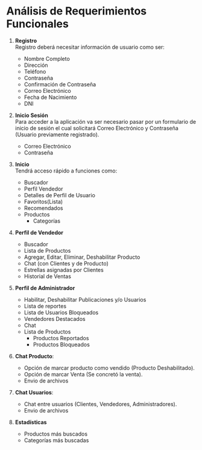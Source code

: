 # Análisis de Requerimientos Funcionales

1. **Registro**
    <br>
    Registro deberá necesitar información de usuario como ser:
    - Nombre Completo
    - Dirección
    - Teléfono 
    - Contraseña
    - Confirmación de Contraseña
    - Correo Electrónico
    - Fecha de Nacimiento
    - DNI

2. **Inicio Sesión**
    <br>
    Para acceder a la aplicación va ser necesario pasar por un formulario de inicio de sesión el cual solicitará Correo Electrónico y Contraseña (Usuario previamente registrado).
    - Correo Electrónico
    - Contraseña 

3. **Inicio**
    <br>
    Tendrá acceso rápido a funciones como:
    - Buscador
    - Perfil Vendedor
    - Detalles de Perfil de Usuario
    - Favoritos(Lista)
    - Recomendados
    - Productos
         - Categorías

4. **Perfil de Vendedor**
    <br>
    - Buscador
    - Lista de Productos
    - Agregar, Editar, Eliminar, Deshabilitar Producto
    - Chat (con Clientes y de Producto)
    - Estrellas asignadas por Clientes
    - Historial de Ventas

5. **Perfil de Administrador**
    <br>
    - Habilitar, Deshabilitar Publicaciones y/o Usuarios
    - Lista de reportes
    - Lista de Usuarios Bloqueados
    - Vendedores Destacados
    - Chat
    - Lista de Productos
        - Productos Reportados
        - Productos Bloqueados

6. **Chat Producto**:
    <br>
    - Opción de marcar producto como vendido (Producto Deshabilitado).
    - Opción de marcar Venta (Se concretó la venta).
    - Envio de archivos

6. **Chat Usuarios**:
    <br>
    - Chat entre usuarios (Clientes, Vendedores, Administradores).
    - Envio de archivos

8. **Estadísticas**
    <br>
    - Productos más buscados
    - Categorías más buscadas

